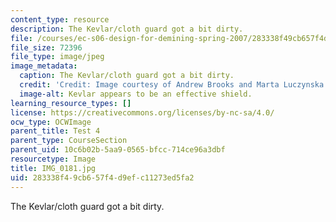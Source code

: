 ```yaml
---
content_type: resource
description: The Kevlar/cloth guard got a bit dirty.
file: /courses/ec-s06-design-for-demining-spring-2007/283338f49cb657f4d9efc11273ed5fa2_IMG_0181.jpg
file_size: 72396
file_type: image/jpeg
image_metadata:
  caption: The Kevlar/cloth guard got a bit dirty.
  credit: 'Credit: Image courtesy of Andrew Brooks and Marta Luczynska.'
  image-alt: Kevlar appears to be an effective shield.
learning_resource_types: []
license: https://creativecommons.org/licenses/by-nc-sa/4.0/
ocw_type: OCWImage
parent_title: Test 4
parent_type: CourseSection
parent_uid: 10c6b02b-5aa9-0565-bfcc-714ce96a3dbf
resourcetype: Image
title: IMG_0181.jpg
uid: 283338f4-9cb6-57f4-d9ef-c11273ed5fa2
---
```

The Kevlar/cloth guard got a bit dirty.
